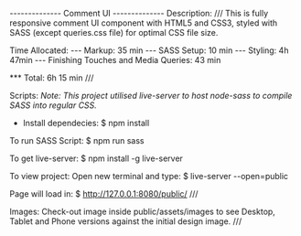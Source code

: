 -------------- Comment UI --------------
Description:
///
This is fully responsive comment UI component with HTML5 and CSS3, styled with SASS (except queries.css file) for optimal CSS file size.

Time Allocated:
--- Markup: 35 min
--- SASS Setup: 10 min
--- Styling: 4h 47min
--- Finishing Touches and Media Queries: 43 min

*** Total: 6h 15 min
///

Scripts:
*Note: This project utilised live-server to host node-sass to compile SASS into regular CSS.*

- Install dependecies:
$ npm install

To run SASS Script:
$ npm run sass

To get live-server:
$ npm install -g live-server

To view project:
Open new terminal and type:
$ live-server --open=public

Page will load in:
$ http://127.0.0.1:8080/public/ 
///

Images:
Check-out image inside public/assets/images to see Desktop, Tablet and Phone versions against the initial design image.
///
